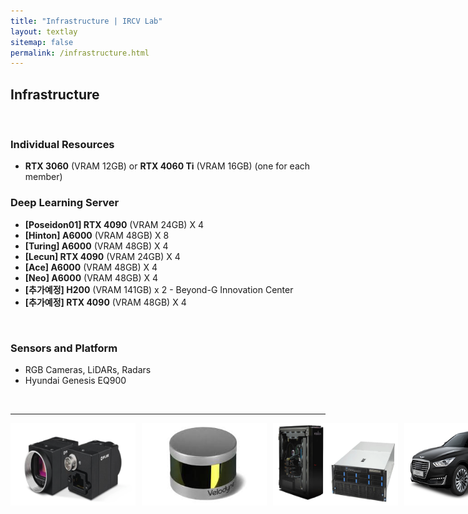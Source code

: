 ```yaml
---
title: "Infrastructure | IRCV Lab"
layout: textlay
sitemap: false
permalink: /infrastructure.html
---
```


## Infrastructure

<br>

### Individual Resources
- **RTX 3060** (VRAM 12GB) or **RTX 4060 Ti** (VRAM 16GB) (one for each member)

### Deep Learning Server
- **[Poseidon01] RTX 4090** (VRAM 24GB) X 4
- **[Hinton] A6000** (VRAM 48GB) X 8
- **[Turing] A6000** (VRAM 48GB) X 4
- **[Lecun] RTX 4090** (VRAM 24GB) X 4
- **[Ace] A6000** (VRAM 48GB) X 4
- **[Neo] A6000** (VRAM 48GB) X 4
- **[추가예정] H200** (VRAM 141GB) x 2 - Beyond-G Innovation Center
- **[추가예정] RTX 4090** (VRAM 48GB) X 4

<br>

### Sensors and Platform
- RGB Cameras, LiDARs, Radars
- Hyundai Genesis EQ900


<br>

---

<div style="display: flex; flex-wrap: nowrap; gap: 10px;">
  <img src="/images/infrastructure/cam.png" style="width: 200px;">
  <img src="/images/infrastructure/lidar.jpeg" style="width: 200px;">
  <img src="/images/infrastructure/server.png" style="width: 200px;">
  <img src="/images/infrastructure/eq.png" style="width: 200px;">
  <img src="/images/infrastructure/ioniq.png" style="width: 200px;">
</div>